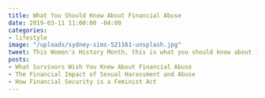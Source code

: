 ```yaml
---
title: What You Should Know About Financial Abuse
date: 2019-03-11 11:00:00 -04:00
categories:
- lifestyle
image: "/uploads/sydney-sims-521161-unsplash.jpg"
tweet: This Women's History Month, this is what you should know about financial abuse.
posts:
- What Survivors Wish You Knew About Financial Abuse
- The Financial Impact of Sexual Harassment and Abuse
- How Financial Security is a Feminist Act
---
```


